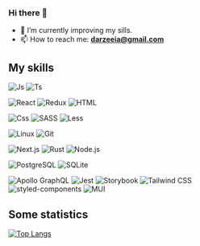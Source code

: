 ### Hi there 👋

- 🌱 I’m currently improving my sills.
- 📫 How to reach me: **darzeeia@gmail.com**

## My skills

![Js](https://img.shields.io/badge/-JavaScript-050f2c?style=for-the-badge&logo=JavaScript&logoColor=F7DF1E)
![Ts](https://img.shields.io/badge/-TypeScript-050f2c?style=for-the-badge&logo=TypeScript)

![React](https://img.shields.io/badge/-react-050f2c?style=for-the-badge&logo=react)
![Redux](https://img.shields.io/badge/-redux-050f2c?style=for-the-badge&logo=redux&logoColor=986cdf)
![HTML](https://img.shields.io/badge/-Html-050f2c?style=for-the-badge&logo=html5&logoColor=E34F26)

![Css](https://img.shields.io/badge/-Css-050f2c?style=for-the-badge&logo=css3&logoColor=5c98f2)
![SASS](https://img.shields.io/badge/-SASS-050f2c?style=for-the-badge&logo=SASS)
![Less](https://img.shields.io/badge/-LESS-050f2c?style=for-the-badge&logo=LESS)

![Linux](https://img.shields.io/badge/-linux-050f2c?style=for-the-badge&logo=linux&logoColor=ddd)
![Git](https://img.shields.io/badge/-git-050f2c?style=for-the-badge&logo=git)

![Next.js](https://img.shields.io/badge/-next.js-050f2c?style=for-the-badge&logo=next.js)
![Rust](https://img.shields.io/badge/-rust-050f2c?style=for-the-badge&logo=rust)
![Node.js](https://img.shields.io/badge/-node.js-050f2c?style=for-the-badge&logo=node.js)

![PostgreSQL](https://img.shields.io/badge/-postgresql-050f2c?style=for-the-badge&logo=postgresql)
![SQLite](https://img.shields.io/badge/-SQLite-050f2c?style=for-the-badge&logo=SQLite)

![Apollo GraphQL](https://img.shields.io/badge/-ApolloGraphql-050f2c?style=for-the-badge&logo=ApolloGraphql)
![Jest](https://img.shields.io/badge/-Jest-050f2c?style=for-the-badge&logo=Jest)
![Storybook](https://img.shields.io/badge/-Storybook-050f2c?style=for-the-badge&logo=Storybook)
![Tailwind CSS](https://img.shields.io/badge/-TailwindCSS-050f2c?style=for-the-badge&logo=TailwindCSS)
![styled-components](https://img.shields.io/badge/-styledcomponents-050f2c?style=for-the-badge&logo=styledcomponents)
![MUI](https://img.shields.io/badge/-mui-050f2c?style=for-the-badge&logo=mui)


## Some statistics

[![Top Langs](https://github-readme-stats.vercel.app/api/top-langs/?username=Altyn777&layout=compact&theme=algolia)](https://github.com/Altyn777)

<!--
**Altyn777/Altyn777** is a ✨ _special_ ✨ repository because its `README.md` (this file) appears on your GitHub profile.

Here are some ideas to get you started:

- 🔭 I’m currently working on ...
- 🌱 I’m currently learning ...
- 👯 I’m looking to collaborate on ...
- 🤔 I’m looking for help with ...
- 💬 Ask me about ...
- 📫 How to reach me: ...
- 😄 Pronouns: ...
- ⚡ Fun fact: ...
-->
